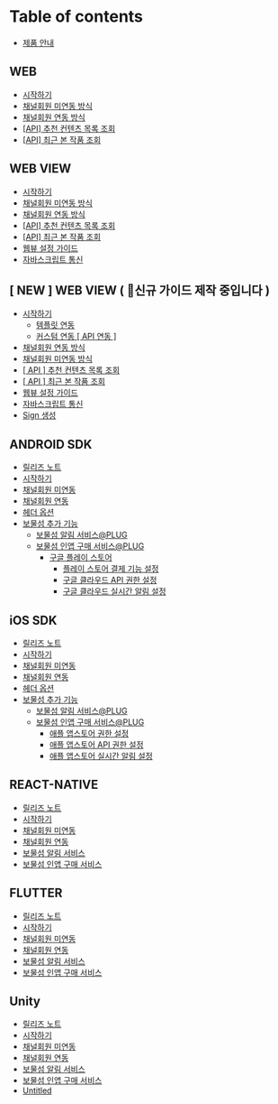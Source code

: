 # Table of contents

* [제품 안내](README.md)

## WEB

* [시작하기](web/start.md)
* [채널회원 미연동 방식](web/standard.md)
* [채널회원 연동 방식](web/channeling.md)
* [\[API\] 추천 컨텐츠 목록 조회](web/recommendation.md)
* [\[API\] 최근 본 작품 조회](web/recently.md)

## WEB VIEW

* [시작하기](web-view/start.md)
* [채널회원 미연동 방식](web-view/standard.md)
* [채널회원 연동 방식](web-view/channeling.md)
* [\[API\] 추천 컨텐츠 목록 조회](web-view/recommendation.md)
* [\[API\] 최근 본 작품 조회](web-view/recently.md)
* [웹뷰 설정 가이드](web-view/webview-config.md)
* [자바스크립트 통신](web-view/javascriptinterface.md)

## \[ NEW ] WEB VIEW ( 신규 가이드 제작 중입니다 )

* [시작하기](new-web-view/start/README.md)
  * [템플릿 연동](new-web-view/start/template.md)
  * [커스텀 연동 \[ API 연동 \]](new-web-view/start/api.md)
* [채널회원 연동 방식](new-web-view/channeling.md)
* [채널회원 미연동 방식](new-web-view/standard.md)
* [\[ API \] 추천 컨텐츠 목록 조회](new-web-view/recommendation.md)
* [\[ API \] 최근 본 작품 조회](new-web-view/recently.md)
* [웹뷰 설정 가이드](new-web-view/webview-config.md)
* [자바스크립트 통신](new-web-view/javascriptinterface.md)
* [Sign 생성](new-web-view/sign.md)

## ANDROID SDK

* [릴리즈 노트](android-sdk/release.md)
* [시작하기](android-sdk/start.md)
* [채널회원 미연동](android-sdk/membership-basic.md)
* [채널회원 연동](android-sdk/membership-channeling.md)
* [헤더 옵션](android-sdk/options.md)
* [보물섬 추가 기능](android-sdk/plug/README.md)
  * [보물섬 알림 서비스@PLUG](android-sdk/plug/notification.md)
  * [보물섬 인앱 구매 서비스@PLUG](android-sdk/plug/iap/README.md)
    * [구글 플레이 스토어](android-sdk/plug/iap/playstore/README.md)
      * [플레이 스토어 결제 기능 설정](android-sdk/plug/iap/playstore/console-config.md)
      * [구글 클라우드 API 권한 설정](android-sdk/plug/iap/playstore/api-config.md)
      * [구글 클라우드 실시간 알림 설정](android-sdk/plug/iap/playstore/rtdn-config.md)

## iOS SDK

* [릴리즈 노트](ios-sdk/release.md)
* [시작하기](ios-sdk/start.md)
* [채널회원 미연동](ios-sdk/membership-basic.md)
* [채널회원 연동](ios-sdk/membership-channeling.md)
* [헤더 옵션](ios-sdk/options.md)
* [보물섬 추가 기능](ios-sdk/plug/README.md)
  * [보물섬 알림 서비스@PLUG](ios-sdk/plug/notification.md)
  * [보물섬 인앱 구매 서비스@PLUG](ios-sdk/plug/iap/README.md)
    * [애플 앱스토어 권한 설정](ios-sdk/plug/iap/console-config.md)
    * [애플 앱스토어 API 권한 설정](ios-sdk/plug/iap/api-config.md)
    * [애플 앱스토어 실시간 알림 설정](ios-sdk/plug/iap/rtdn-config.md)

## REACT-NATIVE

* [릴리즈 노트](react-native/release.md)
* [시작하기](react-native/start.md)
* [채널회원 미연동](react-native/membership-basic.md)
* [채널회원 연동](react-native/membership-channeling.md)
* [보물섬 알림 서비스](react-native/notification.md)
* [보물섬 인앱 구매 서비스](react-native/iap.md)

## FLUTTER

* [릴리즈 노트](flutter/release.md)
* [시작하기](flutter/start.md)
* [채널회원 미연동](flutter/membership-standard.md)
* [채널회원 연동](flutter/membership-channeling.md)
* [보물섬 알림 서비스](flutter/notification.md)
* [보물섬 인앱 구매 서비스](flutter/iap.md)

## Unity

* [릴리즈 노트](unity/undefined.md)
* [시작하기](unity/start.md)
* [채널회원 미연동](unity/membership-basic.md)
* [채널회원 연동](unity/membership-channeling.md)
* [보물섬 알림 서비스](unity/notification.md)
* [보물섬 인앱 구매 서비스](unity/iap.md)
* [Untitled](unity/untitled.md)
